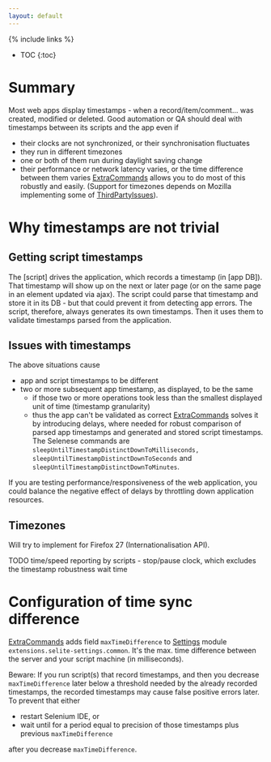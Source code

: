 ```yaml
---
layout: default
---
```

{% include links %}
* TOC
{:toc}

# Summary #
Most web apps display timestamps - when a record/item/comment... was created, modified or deleted. Good automation or QA should deal with timestamps between its scripts and the app even if

  * their clocks are not synchronized, or their synchronisation fluctuates
  * they run in different timezones
  * one or both of them run during daylight saving change
  * their performance or network latency varies, or the time difference between them varies
[ExtraCommands](ExtraCommands) allows you to do most of this robustly and easily. (Support for timezones depends on Mozilla implementing some of [ThirdPartyIssues](ThirdPartyIssues)).

# Why timestamps are not trivial

## Getting script timestamps
The [script] drives the application, which records a timestamp (in [app DB]). That timestamp will show up on the next or later page (or on the same page in an element updated via ajax). The script could parse that timestamp and store it in its DB - but that could prevent it from detecting app errors. The script, therefore, always generates its own timestamps. Then it uses them to validate timestamps parsed from the application.

## Issues with timestamps ##
The above situations cause

  * app and script timestamps to be different
  * two or more subsequent app timestamp, as displayed, to be the same
    * if those two or more operations took less than the smallest displayed unit of time (timestamp granularity)
    * thus the app can't be validated as correct
[ExtraCommands](ExtraCommands) solves it by introducing delays, where needed for robust comparison of parsed app timestamps and generated and stored script timestamps. The Selenese commands are `sleepUntilTimestampDistinctDownToMilliseconds, sleepUntilTimestampDistinctDownToSeconds` and `sleepUntilTimestampDistinctDownToMinutes`.

If you are testing performance/responsiveness of the web application, you could balance the negative effect of delays by throttling down application resources.

## Timezones ##
Will try to implement for Firefox 27 (Internationalisation API).

TODO time/speed reporting by scripts - stop/pause clock, which excludes the timestamp robustness wait time

# Configuration of time sync difference #
[ExtraCommands](ExtraCommands) adds field `maxTimeDifference` to [Settings](Settings) module `extensions.selite-settings.common`. It's  the max. time difference between the server and your script machine (in milliseconds).

Beware: If you run script(s) that record timestamps, and then you decrease `maxTimeDifference` later below a threshold needed by the already recorded timestamps, the recorded timestamps may cause false positive errors later. To prevent that either

  * restart Selenium IDE, or
  * wait until for a period equal to precision of those timestamps plus previous `maxTimeDifference`

after you decrease `maxTimeDifference`.